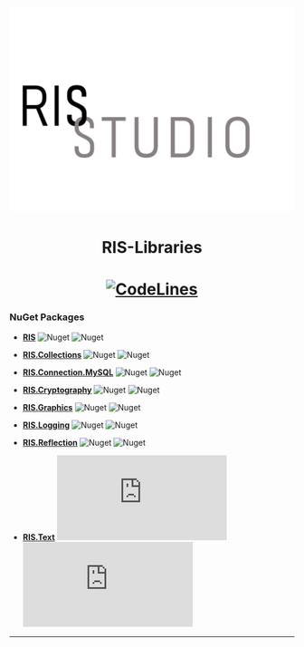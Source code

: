# <div align="center">![Logo](_resources/RISStudio-logo-3.png)</div>
# <div align="center">**RIS-Libraries**</div>
# <div align="center">[![CodeLines](https://tokei.rs/b1/github/RISStudio-tm/RIS-Libraries?category=code)](https://github.com/RISStudio-tm/RIS-Libraries)</div>

### NuGet Packages

- **[RIS](https://www.nuget.org/packages/RIS)**
    ![Nuget](https://img.shields.io/nuget/v/RIS?style=plastic)
    ![Nuget](https://img.shields.io/nuget/dt/RIS?style=plastic)
    
- **[RIS.Collections](https://www.nuget.org/packages/RIS.Collections)**
    ![Nuget](https://img.shields.io/nuget/v/RIS.Collections?style=plastic)
    ![Nuget](https://img.shields.io/nuget/dt/RIS.Collections?style=plastic)
    
- **[RIS.Connection.MySQL](https://www.nuget.org/packages/RIS.Connection.MySQL)**
    ![Nuget](https://img.shields.io/nuget/v/RIS.Connection.MySQL?style=plastic)
    ![Nuget](https://img.shields.io/nuget/dt/RIS.Connection.MySQL?style=plastic)
    
- **[RIS.Cryptography](https://www.nuget.org/packages/RIS.Cryptography)**
    ![Nuget](https://img.shields.io/nuget/v/RIS.Cryptography?style=plastic)
    ![Nuget](https://img.shields.io/nuget/dt/RIS.Cryptography?style=plastic)
    
- **[RIS.Graphics](https://www.nuget.org/packages/RIS.Graphics)**
    ![Nuget](https://img.shields.io/nuget/v/RIS.Graphics?style=plastic)
    ![Nuget](https://img.shields.io/nuget/dt/RIS.Graphics?style=plastic)
    
- **[RIS.Logging](https://www.nuget.org/packages/RIS.Logging)**
    ![Nuget](https://img.shields.io/nuget/v/RIS.Logging?style=plastic)
    ![Nuget](https://img.shields.io/nuget/dt/RIS.Logging?style=plastic)
    
- **[RIS.Reflection](https://www.nuget.org/packages/RIS.Reflection)**
    ![Nuget](https://img.shields.io/nuget/v/RIS.Reflection?style=plastic)
    ![Nuget](https://img.shields.io/nuget/dt/RIS.Reflection?style=plastic)
    
- **[RIS.Text](https://www.nuget.org/packages/RIS.Text)**
    ![Nuget](https://img.shields.io/nuget/v/RIS.Text?style=plastic)
    ![Nuget](https://img.shields.io/nuget/dt/RIS.Text?style=plastic)

---


